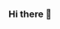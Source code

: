 ### Hi there 👋

<!--
**dejiezhen/dejiezhen** is a ✨ _special_ ✨ repository because its `README.md` (this file) appears on your GitHub profile.

[![HitCount](http://hits.dwyl.com/dejiezhen/dejiezhen.svg)](http://hits.dwyl.com/dejiezhen/dejiezhen)


Here are some ideas to get you started:

- 🔭 I’m currently working on ...
- 🌱 I’m currently learning ...
- 👯 I’m looking to collaborate on ...
- 🤔 I’m looking for help with ...
- 💬 Ask me about ...
- 📫 How to reach me: ...
- 😄 Pronouns: ...
- ⚡ Fun fact: ...
-->
